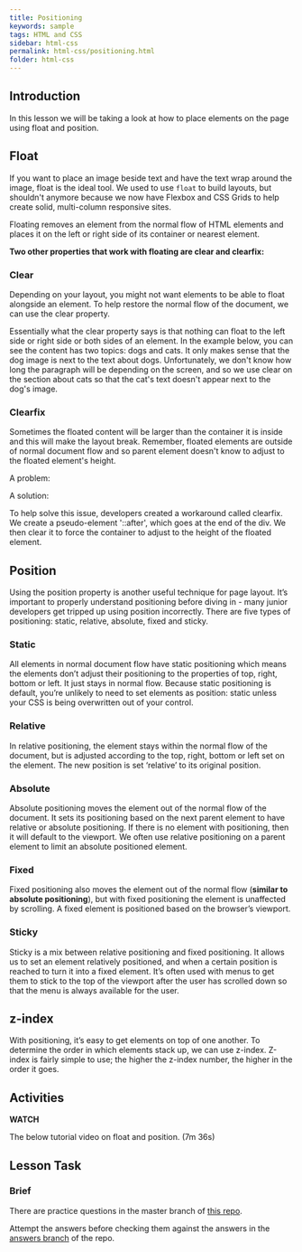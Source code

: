 ```yaml
---
title: Positioning
keywords: sample
tags: HTML and CSS
sidebar: html-css
permalink: html-css/positioning.html
folder: html-css
---
```

## Introduction

In this lesson we will be taking a look at how to place elements on the page using float and position.

## Float

If you want to place an image beside text and have the text wrap around the image, float is the ideal tool. We used to use `float` to build layouts, but shouldn't anymore because we now have Flexbox and CSS Grids to help create solid, multi-column responsive sites. 

Floating removes an element from the normal flow of HTML elements and places it on the left or right side of its container or nearest element.

**Two other properties that work with floating are clear and clearfix:**

### Clear

Depending on your layout, you might not want elements to be able to float alongside an element. To help restore the normal flow of the document, we can use the clear property.

Essentially what the clear property says is that nothing can float to the left side or right side or both sides of an element. In the example below, you can see the content has two topics: dogs and cats. It only makes sense that the dog image is next to the text about dogs. Unfortunately, we don't know how long the paragraph will be depending on the screen, and so we use clear on the section about cats so that the cat's text doesn't appear next to the dog's image.

### Clearfix

Sometimes the floated content will be larger than the container it is inside and this will make the layout break. Remember, floated elements are outside of normal document flow and so parent element doesn't know to adjust to the floated element's height.

A problem:

A solution:

To help solve this issue, developers created a workaround called clearfix. We create a pseudo-element '::after', which goes at the end of the div. We then clear it to force the container to adjust to the height of the floated element.

## Position

Using the position property is another useful technique for page layout. It’s important to properly understand positioning before diving in - many junior developers get tripped up using position incorrectly. There are five types of positioning: static, relative, absolute, fixed and sticky.

### Static

All elements in normal document flow have static positioning which means the elements don’t adjust their positioning to the properties of top, right, bottom or left. It just stays in normal flow. Because static positioning is default, you’re unlikely to need to set elements as position: static unless your CSS is being overwritten out of your control.

### Relative

In relative positioning, the element stays within the normal flow of the document, but is adjusted according to the top, right, bottom or left set on the element. The new position is set ‘relative’ to its original position.

### Absolute

Absolute positioning moves the element out of the normal flow of the document. It sets its positioning based on the next parent element to have relative or absolute positioning. If there is no element with positioning, then it will default to the viewport. We often use relative positioning on a parent element to limit an absolute positioned element.

### Fixed

Fixed positioning also moves the element out of the normal flow (**similar to absolute positioning**), but with fixed positioning the element is unaffected by scrolling. A fixed element is positioned based on the browser’s viewport.

### Sticky

Sticky is a mix between relative positioning and fixed positioning. It allows us to set an element relatively positioned, and when a certain position is reached to turn it into a fixed element. It’s often used with menus to get them to stick to the top of the viewport after the user has scrolled down so that the menu is always available for the user.

## z-index

With positioning, it’s easy to get elements on top of one another. To determine the order in which elements stack up, we can use z-index. Z-index is fairly simple to use; the higher the z-index number, the higher in the order it goes.

## Activities

**WATCH**

The below tutorial video on float and position. (7m 36s)

## Lesson Task

### Brief

There are practice questions in the master branch of [this repo](https://github.com/Noroff-Education/lesson-task-htmlcss-module3-lesson1).

Attempt the answers before checking them against the answers in the [answers branch](https://github.com/Noroff-Education/lesson-task-htmlcss-module3-lesson1/tree/answers) of the repo.
